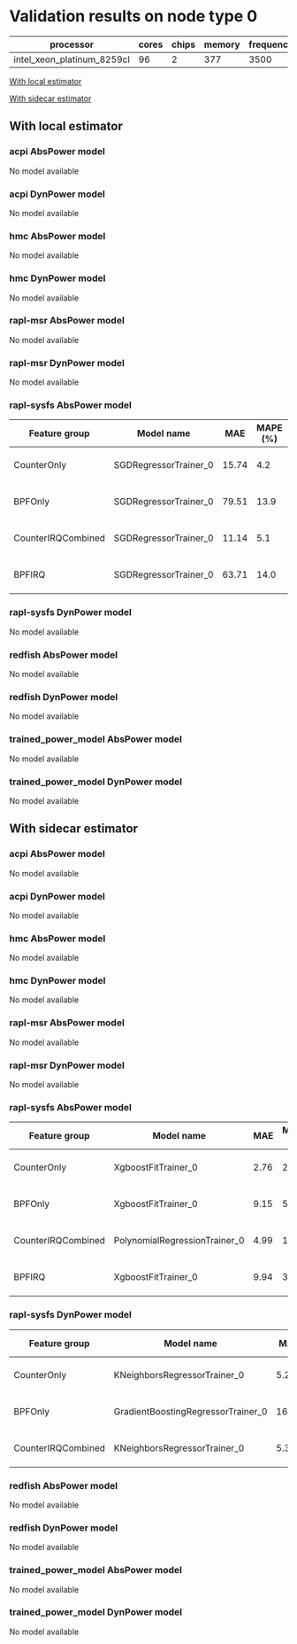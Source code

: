 # Validation results on node type 0

| processor | cores | chips | memory | frequency |
| --- | --- | --- | --- | --- |
| intel_xeon_platinum_8259cl | 96 | 2 | 377 | 3500 |

[With local estimator](#with-local-estimator)

[With sidecar estimator](#with-sidecar-estimator)

## With local estimator

### acpi AbsPower model

No model available

### acpi DynPower model

No model available

### hmc AbsPower model

No model available

### hmc DynPower model

No model available

### rapl-msr AbsPower model

No model available

### rapl-msr DynPower model

No model available

### rapl-sysfs AbsPower model

| Feature group | Model name | MAE | MAPE (%) | URL |
| --- | --- | --- | --- | --- |
| CounterOnly | SGDRegressorTrainer_0 | 15.74 | 4.2 | https://raw.githubusercontent.com/sustainable-computing-io/kepler-model-db/main/models/v0.7/ec2-0.7.11/rapl-sysfs/AbsPower/CounterOnly/SGDRegressorTrainer_0.json |
| BPFOnly | SGDRegressorTrainer_0 | 79.51 | 13.9 | https://raw.githubusercontent.com/sustainable-computing-io/kepler-model-db/main/models/v0.7/ec2-0.7.11/rapl-sysfs/AbsPower/BPFOnly/SGDRegressorTrainer_0.json |
| CounterIRQCombined | SGDRegressorTrainer_0 | 11.14 | 5.1 | https://raw.githubusercontent.com/sustainable-computing-io/kepler-model-db/main/models/v0.7/ec2-0.7.11/rapl-sysfs/AbsPower/CounterIRQCombined/SGDRegressorTrainer_0.json |
| BPFIRQ | SGDRegressorTrainer_0 | 63.71 | 14.0 | https://raw.githubusercontent.com/sustainable-computing-io/kepler-model-db/main/models/v0.7/ec2-0.7.11/rapl-sysfs/AbsPower/BPFIRQ/SGDRegressorTrainer_0.json |
### rapl-sysfs DynPower model

No model available

### redfish AbsPower model

No model available

### redfish DynPower model

No model available

### trained_power_model AbsPower model

No model available

### trained_power_model DynPower model

No model available

## With sidecar estimator

### acpi AbsPower model

No model available

### acpi DynPower model

No model available

### hmc AbsPower model

No model available

### hmc DynPower model

No model available

### rapl-msr AbsPower model

No model available

### rapl-msr DynPower model

No model available

### rapl-sysfs AbsPower model

| Feature group | Model name | MAE | MAPE (%) | URL |
| --- | --- | --- | --- | --- |
| CounterOnly | XgboostFitTrainer_0 | 2.76 | 2.0 | https://raw.githubusercontent.com/sustainable-computing-io/kepler-model-db/main/models/v0.7/ec2-0.7.11/rapl-sysfs/AbsPower/CounterOnly/XgboostFitTrainer_0.zip |
| BPFOnly | XgboostFitTrainer_0 | 9.15 | 5.8 | https://raw.githubusercontent.com/sustainable-computing-io/kepler-model-db/main/models/v0.7/ec2-0.7.11/rapl-sysfs/AbsPower/BPFOnly/XgboostFitTrainer_0.zip |
| CounterIRQCombined | PolynomialRegressionTrainer_0 | 4.99 | 1.3 | https://raw.githubusercontent.com/sustainable-computing-io/kepler-model-db/main/models/v0.7/ec2-0.7.11/rapl-sysfs/AbsPower/CounterIRQCombined/PolynomialRegressionTrainer_0.zip |
| BPFIRQ | XgboostFitTrainer_0 | 9.94 | 3.3 | https://raw.githubusercontent.com/sustainable-computing-io/kepler-model-db/main/models/v0.7/ec2-0.7.11/rapl-sysfs/AbsPower/BPFIRQ/XgboostFitTrainer_0.zip |
### rapl-sysfs DynPower model

| Feature group | Model name | MAE | MAPE (%) | URL |
| --- | --- | --- | --- | --- |
| CounterOnly | KNeighborsRegressorTrainer_0 | 5.20 | 20.5 | https://raw.githubusercontent.com/sustainable-computing-io/kepler-model-db/main/models/v0.7/ec2-0.7.11/rapl-sysfs/DynPower/CounterOnly/KNeighborsRegressorTrainer_0.zip |
| BPFOnly | GradientBoostingRegressorTrainer_0 | 16.65 | 17.6 | https://raw.githubusercontent.com/sustainable-computing-io/kepler-model-db/main/models/v0.7/ec2-0.7.11/rapl-sysfs/DynPower/BPFOnly/GradientBoostingRegressorTrainer_0.zip |
| CounterIRQCombined | KNeighborsRegressorTrainer_0 | 5.34 | 77.0 | https://raw.githubusercontent.com/sustainable-computing-io/kepler-model-db/main/models/v0.7/ec2-0.7.11/rapl-sysfs/DynPower/CounterIRQCombined/KNeighborsRegressorTrainer_0.zip |
### redfish AbsPower model

No model available

### redfish DynPower model

No model available

### trained_power_model AbsPower model

No model available

### trained_power_model DynPower model

No model available

